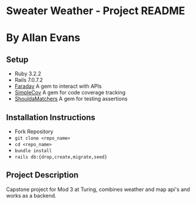 # Sweater Weather - Project README
# By Allan Evans

## Setup
- Ruby 3.2.2
- Rails 7.0.7.2
- [Faraday](https://github.com/lostisland/faraday) A gem to interact with APIs
- [SimpleCov](https://github.com/simplecov-ruby/simplecov) A gem for code coverage tracking
- [ShouldaMatchers](https://github.com/thoughtbot/shoulda-matchers) A gem for testing assertions

## Installation Instructions
 - Fork Repository
 - `git clone <repo_name>`
 - `cd <repo_name>`
 - `bundle install`   
 - `rails db:{drop,create,migrate,seed}`

## Project Description
Capstone project for Mod 3 at Turing, combines weather and map api's and works as a backend.